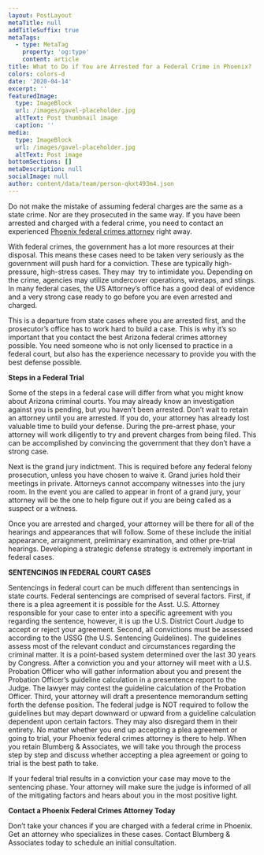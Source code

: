 ```yaml
---
layout: PostLayout
metaTitle: null
addTitleSuffix: true
metaTags:
  - type: MetaTag
    property: 'og:type'
    content: article
title: What to Do if You are Arrested for a Federal Crime in Phoenix?
colors: colors-d
date: '2020-04-14'
excerpt: ''
featuredImage:
  type: ImageBlock
  url: /images/gavel-placeholder.jpg
  altText: Post thumbnail image
  caption: ''
media:
  type: ImageBlock
  url: /images/gavel-placeholder.jpg
  altText: Post image
bottomSections: []
metaDescription: null
socialImage: null
author: content/data/team/person-qkxt493m4.json
---
```


Do not make the mistake of assuming federal charges are the same as a state crime. Nor are they prosecuted in the same way. If you have been arrested and charged with a federal crime, you need to contact an experienced [Phoenix federal crimes attorney](https://azblumberglaw.com/phoenix-criminal-attorney/federal-crimes/) right away.

With federal crimes, the government has a lot more resources at their disposal. This means these cases need to be taken very seriously as the government will push hard for a conviction. These are typically high-pressure, high-stress cases. They may  try to intimidate you. Depending on the crime, agencies may utilize undercover operations, wiretaps, and stings. In many federal cases, the US Attorney’s office has a good deal of evidence and a very strong case ready to go before you are even arrested and charged.

This is a departure from state cases where you are arrested first, and the prosecutor’s office has to work hard to build a case. This is why it’s so important that you contact the best Arizona federal crimes attorney possible. You need someone who is not only licensed to practice in a federal court, but also has the experience necessary to provide you with the best defense possible.

**Steps in a Federal Trial**

Some of the steps in a federal case will differ from what you might know about Arizona criminal courts. You may already know an investigation against you is pending, but you haven’t been arrested. Don’t wait to retain an attorney until you are arrested. If you do, your attorney has already lost valuable time to build your defense. During the pre-arrest phase, your attorney will work diligently to try and prevent charges from being filed. This can be accomplished by convincing the government that they don’t have a strong case.

Next is the grand jury indictment. This is required before any federal felony prosecution, unless you have chosen to waive it. Grand juries hold their meetings in private. Attorneys cannot accompany witnesses into the jury room. In the event you are called to appear in front of a grand jury, your attorney will be the one to help figure out if you are being called as a suspect or a witness.

Once you are arrested and charged, your attorney will be there for all of the hearings and appearances that will follow. Some of these include the initial appearance, arraignment, preliminary examination, and other pre-trial hearings. Developing a strategic defense strategy is extremely important in federal cases.

**SENTENCINGS IN FEDERAL COURT CASES**

Sentencings in federal court can be much different than sentencings in state courts. Federal sentencings are comprised of several factors. First, if there is a plea agreement it is possible for the Asst. U.S. Attorney responsible for your case to enter into a specific agreement with you regarding the sentence, however, it is up the U.S. District Court Judge to accept or reject your agreement. Second, all convictions must be assessed according to the USSG (the U.S. Sentencing Guidelines). The guidelines assess most of the relevant conduct and circumstances regarding the criminal matter. It is a point-based system determined over the last 30 years by Congress. After a conviction you and your attorney will meet with a U.S. Probation Officer who will gather information about you and present the Probation Officer’s guideline calculation in a presentence report to the Judge. The lawyer may contest the guideline calculation of the Probation Officer. Third, your attorney will draft a presentence memorandum setting forth the defense position. The federal judge is NOT required to follow the guidelines but may depart downward or upward from a guideline calculation dependent upon certain factors. They may also disregard them in their entirety. No matter whether you end up accepting a plea agreement or going to trial, your Phoenix federal crimes attorney is there to help. When you retain Blumberg & Associates, we will take you through the process step by step and discuss whether accepting a plea agreement or going to trial is the best path to take.

If your federal trial results in a conviction your case may move to the sentencing phase. Your attorney will make sure the judge is informed of all of the mitigating factors and hears about you in the most positive light.

**Contact a Phoenix Federal Crimes Attorney Today**

Don’t take your chances if you are charged with a federal crime in Phoenix. Get an attorney who specializes in these cases. Contact Blumberg & Associates today to schedule an initial consultation.
